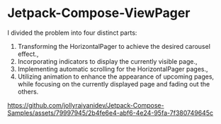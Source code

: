 # Jetpack-Compose-ViewPager

I divided the problem into four distinct parts:

1. Transforming the HorizontalPager to achieve the desired carousel effect.,
2. Incorporating indicators to display the currently visible page.,
3. Implementing automatic scrolling for the HorizontalPager pages.,
4. Utilizing animation to enhance the appearance of upcoming pages, while focusing on the currently displayed page and fading out the others.

https://github.com/jollyraiyanidev/Jetpack-Compose-Samples/assets/79997945/2b4fe6e4-abf6-4e24-95fa-7f380749645c



